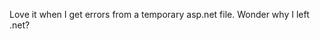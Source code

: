 <!--
id: 1215204408
link: http://kevinisom.info/post/1215204408/love-it-when-i-get-errors-from-a-temporary-asp-net
slug: love-it-when-i-get-errors-from-a-temporary-asp-net
date: Fri Oct 01 2010 00:44:16 GMT+1300 (NZDT)
raw: {"blog_name":"kevinisom","id":1215204408,"post_url":"http://kevinisom.info/post/1215204408/love-it-when-i-get-errors-from-a-temporary-asp-net","slug":"love-it-when-i-get-errors-from-a-temporary-asp-net","type":"text","date":"2010-09-30 11:44:16 GMT","timestamp":1285847056,"state":"published","format":"html","reblog_key":"dttnBEiX","tags":[],"short_url":"http://tmblr.co/Zw68Yy18Remu","highlighted":[],"feed_item":"http://twitter.com/kev_nz/statuses/25963713393","from_feed_id":"650289","note_count":0,"title":null,"body":"<p>Love it when I get errors from a temporary asp.net file. Wonder why I left .net?</p>"}
publish: 2010-10-01
tags: 
title: null
-->


Love it when I get errors from a temporary asp.net file. Wonder why I
left .net?


